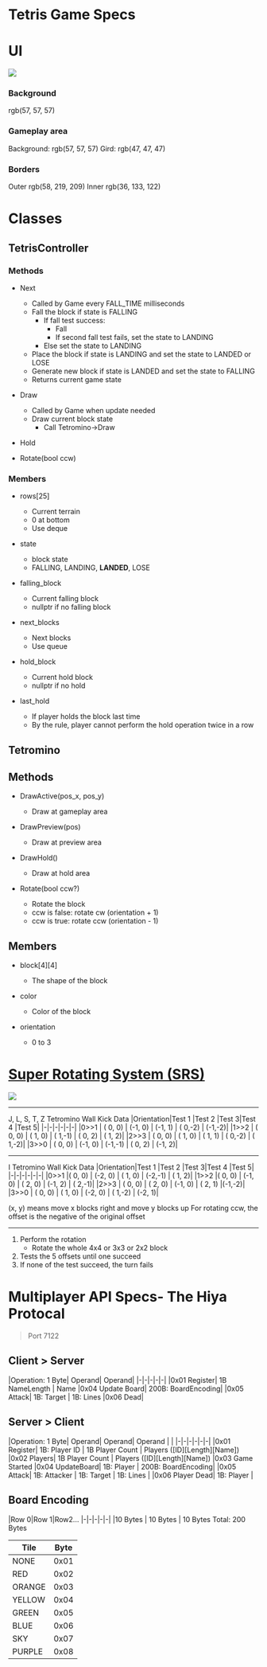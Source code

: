 # Tetris Game Specs

# UI

![](https://i.imgur.com/xslrNEt.png)


### Background
rgb(57, 57, 57)

### Gameplay area 
Background: rgb(57, 57, 57)
Gird: rgb(47, 47, 47)

### Borders
Outer rgb(58, 219, 209)
Inner rgb(36, 133, 122)

# Classes

## TetrisController

### Methods
- Next
    - Called by Game every FALL_TIME milliseconds
    - Fall the block if state is FALLING
        - If fall test success:
            - Fall
            - If second fall test fails, set the state to LANDING
        - Else set the state to LANDING
    - Place the block if state is LANDING and set the state to LANDED or LOSE
    - Generate new block if state is LANDED and set the state to FALLING
    - Returns current game state

- Draw
    - Called by Game when update needed
    - Draw current block state
        - Call Tetromino->Draw

- Hold

- Rotate(bool ccw)

### Members

- rows[25]
    - Current terrain
    - 0 at bottom
    - Use deque

- state
    - block state
    - FALLING, LANDING, **LANDED**, LOSE

- falling_block
    - Current falling block
    - nullptr if no falling block

- next_blocks
    - Next blocks
    - Use queue

- hold_block
    - Current hold block
    - nullptr if no hold

- last_hold
    - If player holds the block last time
    - By the rule, player cannot perform the hold operation twice in a row


## Tetromino

## Methods

- DrawActive(pos_x, pos_y)
    - Draw at gameplay area

- DrawPreview(pos)
    - Draw at preview area

- DrawHold()
    - Draw at hold area

- Rotate(bool ccw?)
    - Rotate the block
    - ccw is false: rotate cw (orientation + 1)
    - ccw is true: rotate ccw (orientation - 1)

## Members

- block[4][4]
    - The shape of the block

- color
    - Color of the block

- orientation
    - 0 to 3

# [Super Rotating System (SRS)](https://tetris.fandom.com/wiki/SRS)

![](https://i.imgur.com/JW16nyL.png)

---
 J, L, S, T, Z Tetromino Wall Kick Data
|Orientation|Test 1 |Test 2 |Test 3|Test 4 |Test 5|
|-|-|-|-|-|-|
|0>>1 |	( 0, 0) |	(-1, 0) |	(-1, 1) |	( 0,-2) |	(-1,-2)|
|1>>2 |	( 0, 0) |	( 1, 0) |	( 1,-1) |	( 0, 2) |	( 1, 2)|
|2>>3 |	( 0, 0) |	( 1, 0) |	( 1, 1) |	( 0,-2) |	( 1,-2)|
|3>>0 |	( 0, 0) |	(-1, 0) |	(-1,-1) |	( 0, 2) |	(-1, 2)|

---

I Tetromino Wall Kick Data
|Orientation|Test 1 |Test 2 |Test 3|Test 4 |Test 5|
|-|-|-|-|-|-|
|0>>1 |( 0, 0) |	(-2, 0) |	( 1, 0) |	(-2,-1) |	( 1, 2)|
|1>>2 	|( 0, 0) |	(-1, 0) |	( 2, 0) |	(-1, 2) |	( 2,-1)|
|2>>3 |	( 0, 0) |	( 2, 0) |	(-1, 0) |	( 2, 1) 	|(-1,-2)|
|3>>0 |	( 0, 0) |	( 1, 0) |	(-2, 0) |	( 1,-2) |	(-2, 1)|

(x, y) means move x blocks right and move y blocks up
For rotating ccw, the offset is the negative of the original offset

---

1. Perform the rotation
    - Rotate the whole 4x4 or 3x3 or 2x2 block
3. Tests the 5 offsets until one succeed
4. If none of the test succeed, the turn fails


# Multiplayer API Specs- The Hiya Protocal
> Port 7122

## Client > Server
|Operation: 1 Byte| Operand| Operand|
|-|-|-|-|-|
|0x01 Register| 1B NameLength | Name
|0x04 Update Board| 200B: BoardEncoding|
|0x05 Attack| 1B: Target | 1B: Lines
|0x06 Dead|

## Server > Client
|Operation: 1 Byte| Operand| Operand| Operand | |
|-|-|-|-|-|-|
|0x01 Register| 1B: Player ID | 1B Player Count | Players ([ID][Length][Name])
|0x02 Players| 1B Player Count | Players ([ID][Length][Name])
|0x03 Game Started
|0x04 UpdateBoard| 1B: Player | 200B: BoardEncoding|
|0x05 Attack| 1B: Attacker | 1B: Target | 1B: Lines |
|0x06 Player Dead| 1B: Player |

## Board Encoding

|Row 0|Row 1|Row2...
|-|-|-|-|-|
|10 Bytes | 10 Bytes | 10 Bytes
Total: 200 Bytes

|Tile| Byte|
|-|-|
|NONE| 0x01|
|RED| 0x02|
|ORANGE| 0x03|
|YELLOW| 0x04|
|GREEN| 0x05|
|BLUE| 0x06|
|SKY| 0x07|
|PURPLE| 0x08|
